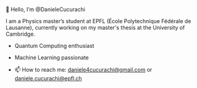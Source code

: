 👋 Hello, I’m @DanieleCucurachi 

I am a Physics master’s student at EPFL (École Polytechnique Fédérale de Lausanne), currently working on my master's thesis at the University of Cambridge.

- Quantum Computing enthusiast

- Machine Learning passionate

- 📫 How to reach me: daniele4cucurachi@gmail.com or daniele.cucurachi@epfl.ch
